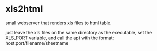 # xls2html
small webserver that renders xls files to html table.

just leave the xls files on the same directory as the executable,
set the XLS_PORT variable, and call the api with the format:
host:port/filename/sheetname